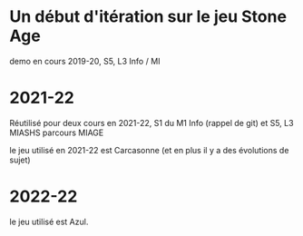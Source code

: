 # Un début d'itération sur le jeu Stone Age
demo en cours 2019-20, S5, L3 Info / MI

# 2021-22
Réutilisé pour deux cours en 2021-22, S1 du M1 Info (rappel de git) et S5, L3 MIASHS parcours MIAGE


le jeu utilisé en 2021-22 est Carcasonne (et en plus il y a des évolutions de sujet)


# 2022-22

le jeu utilisé est Azul.